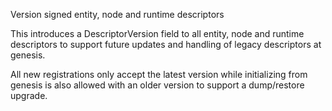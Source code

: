 Version signed entity, node and runtime descriptors

This introduces a DescriptorVersion field to all entity, node and runtime
descriptors to support future updates and handling of legacy descriptors at
genesis.

All new registrations only accept the latest version while initializing from
genesis is also allowed with an older version to support a dump/restore
upgrade.

